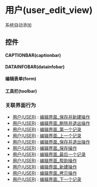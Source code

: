 # 用户(user_edit_view)  <!-- {docsify-ignore-all} -->


系统自动添加



## 控件
#### CAPTIONBAR(captionbar)
#### DATAINFOBAR(datainfobar)
#### 编辑表单(form)
#### 工具栏(toolbar)


### 关联界面行为
  * [用户(USER)](module/crm/user) : [编辑界面_保存并新建操作](module/crm/user#界面行为)
  * [用户(USER)](module/crm/user) : [编辑界面_删除并退出操作](module/crm/user#界面行为)
  * [用户(USER)](module/crm/user) : [编辑界面_第一个记录](module/crm/user#界面行为)
  * [用户(USER)](module/crm/user) : [编辑界面_上一个记录](module/crm/user#界面行为)
  * [用户(USER)](module/crm/user) : [编辑界面_保存并退出操作](module/crm/user#界面行为)
  * [用户(USER)](module/crm/user) : [编辑界面_保存操作](module/crm/user#界面行为)
  * [用户(USER)](module/crm/user) : [编辑界面_最后一个记录](module/crm/user#界面行为)
  * [用户(USER)](module/crm/user) : [编辑界面_帮助操作](module/crm/user#界面行为)
  * [用户(USER)](module/crm/user) : [编辑界面_新建操作](module/crm/user#界面行为)
  * [用户(USER)](module/crm/user) : [编辑界面_拷贝操作](module/crm/user#界面行为)
  * [用户(USER)](module/crm/user) : [编辑界面_下一个记录](module/crm/user#界面行为)

<script>
 const { createApp } = Vue
  createApp({
    data() {
      return {

      }
    }
  }).use(ElementPlus).mount('#app')
</script>